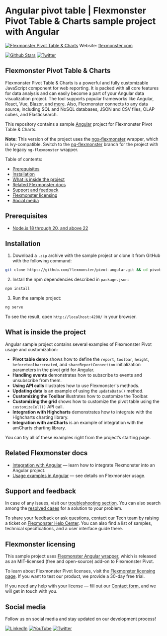 # Angular pivot table | Flexmonster Pivot Table & Charts sample project with Angular
[![Flexmonster Pivot Table & Charts](https://cdn.flexmonster.com/readmes/angular_new.webp)](https://www.flexmonster.com?r=sample_ngx)
Website: [flexmonster.com](https://www.flexmonster.com?r=sample_ngx)

[![Github Stars](https://img.shields.io/github/stars/flexmonster?style=social)](https://github.com/flexmonster) [![Twitter](https://img.shields.io/twitter/follow/Flexmonster?style=social)](https://twitter.com/Flexmonster)

## Flexmonster Pivot Table & Charts
Flexmonster Pivot Table & Charts is a powerful and fully customizable JavaScript component for web reporting. It is packed with all core features for data analysis and can easily become a part of your Angular data visualization project. The tool supports popular frameworks like Angular, React, Vue, Blazor, and [more](https://www.flexmonster.com/doc/available-tutorials-integration?r=sample_ngx). Also, Flexmonster connects to any data source, including SQL and NoSQL databases, JSON and CSV files, OLAP cubes, and Elasticsearch. 

This repository contains a sample [Angular](https://angular.io/) project for Flexmonster Pivot Table & Charts.

**Note:** This version of the project uses the [ngx-flexmonster](https://github.com/flexmonster/ngx-flexmonster) wrapper, which is Ivy-compatible. Switch to the [ng-flexmonster](https://github.com/flexmonster/pivot-angular/tree/ng-flexmonster) branch for the project with the legacy `ng-flexmonster` wrapper.

Table of contents:

* [Prerequisites](#prerequisites)
* [Installation](#installation)
* [What is inside the project](#what-is-inside-the-project)
* [Related Flexmonster docs](#related-flexmonster-docs)
* [Support and feedback](#support-and-feedback)
* [Flexmonster licensing](#flexmonster-licensing)
* [Social media](#social-media)

## Prerequisites

- [Node.js 18 through 20, and above 22](https://nodejs.org/en/)

## Installation

1. Download a `.zip` archive with the sample project or clone it from GitHub with the following command:

```bash
git clone https://github.com/flexmonster/pivot-angular.git && cd pivot-angular
```

2. Install the npm dependencies described in `package.json`:

```bash
npm install
```

3. Run the sample project:

```bash
ng serve
```

To see the result, open `http://localhost:4200/` in your browser.

## What is inside the project

Angular sample project contains several examples of Flexmonster Pivot usage and customization:

- **Pivot table demo** shows how to define the `report`, `toolbar`, `height`, `beforetoolbarcreated`, and `shareReportConnection` initialization parameters in the pivot grid for Angular. 
- **Handling events** demonstrates how to subscribe to events and unsubscribe from them. 
- **Using API calls** illustrates how to use Flexmonster's methods. 
- **Updating data** is an example of using the `updateData()` method.
- **Customizing the Toolbar** illustrates how to customize the Toolbar.
- **Customizing the grid** shows how to customize the pivot table using the `customizeCell()` API call.
- **Integration with Highcharts** demonstrates how to integrate with the Highcharts charting library.
- **Integration with amCharts** is an example of integration with the amCharts charting library.
  
You can try all of these examples right from the project’s starting page.

## Related Flexmonster docs

- [Integration with Angular](https://www.flexmonster.com/doc/integration-with-angular/?r=sample_ngx) — learn how to integrate Flexmonster into an Angular project.
- [Usage examples in Angular](https://www.flexmonster.com/doc/usage-examples-angular/?r=sample_ngx) — see details on Flexmonster usage.

## Support and feedback

In case of any issues, visit our [troubleshooting section](https://www.flexmonster.com/doc/typical-errors?r=sample_ngx). You can also search among the [resolved cases](https://www.flexmonster.com/technical-support?r=sample_ngx) for a solution to your problem.

To share your feedback or ask questions, contact our Tech team by raising a ticket on [Flexmonster Help Center](https://www.flexmonster.com/help-center?r=sample_ngx). You can also find a list of samples, technical specifications, and a user interface guide there.

## Flexmonster licensing

This sample project uses [Flexmonster Angular wrapper](https://github.com/flexmonster/ngx-flexmonster), which is released as an MIT-licensed (free and open-source) add-on to Flexmonster Pivot.

To learn about Flexmonster Pivot licenses, visit the [Flexmonster licensing page](https://www.flexmonster.com/pivot-table-editions-and-pricing?r=sample_ngx). 
If you want to test our product, we provide a 30-day free trial.

If you need any help with your license — fill out our [Contact form](https://www.flexmonster.com/contact-our-team?r=sample_ngx), and we will get in touch with you.

## Social media

Follow us on social media and stay updated on our development process!

[![LinkedIn](https://img.shields.io/badge/LinkedIn-blue?style=for-the-badge&logo=linkedin&logoColor=white)](https://linkedin.com/company/flexmonster) [![YouTube](https://img.shields.io/badge/YouTube-red?style=for-the-badge&logo=youtube&logoColor=white)](https://youtube.com/user/FlexMonsterPivot) [![Twitter](https://img.shields.io/badge/Twitter-blue?style=for-the-badge&logo=twitter&logoColor=white)](https://twitter.com/flexmonster)
